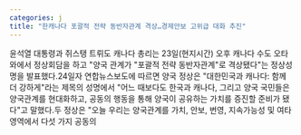 ```yaml
---
categories: j
title: "한캐나다 포괄적 전략 동반자관계 격상…경제안보 고위급 대화 추진"
---
```

윤석열 대통령과 쥐스탱 트뤼도 캐나다 총리는 23일(현지시간) 오후 캐나다 수도 오타와에서 정상회담을 하고 "양국 관계가 "포괄적 전략 동반자관계"로 격상됐다"는 정상성명을 발표했다.24일자 연합뉴스보도에 따르면 양국 정상은 "대한민국과 캐나다: 함께 더 강하게"라는 제목의 성명에서 "어느 때보다도 한국과 캐나다, 그리고 양국 국민들은 양국관계를 현대화하고, 공동의 행동을 통해 양국이 공유하는 가치를 증진할 준비가 됐다"고 말했다.두 정상은 "오늘 우리는 양국관계를 가치, 안보, 번영, 지속가능성 및 여타 영역에서 다섯 가지 공동의